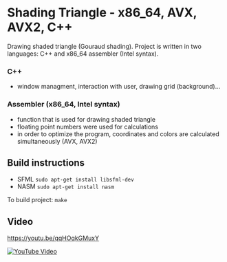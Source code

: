 # Shading Triangle - x86_64, AVX, AVX2, C++

Drawing shaded triangle (Gouraud shading). Project is written in two languages: C++ and x86_64 assembler (Intel syntax).

### C++

- window managment, interaction with user, drawing grid (background)...

### Assembler (x86_64, Intel syntax)

- function that is used for drawing shaded triangle
- floating point numbers were used for calculations
- in order to optimize the program, coordinates and colors are calculated simultaneously (AVX, AVX2)

## Build instructions

- SFML
  `sudo apt-get install libsfml-dev`
- NASM
  `sudo apt-get install nasm`

To build project:
`make`

## Video

https://youtu.be/qqHOqkGMuxY

[![YouTube Video](https://img.youtube.com/vi/qqHOqkGMuxY/0.jpg)](https://youtu.be/qqHOqkGMuxY)
